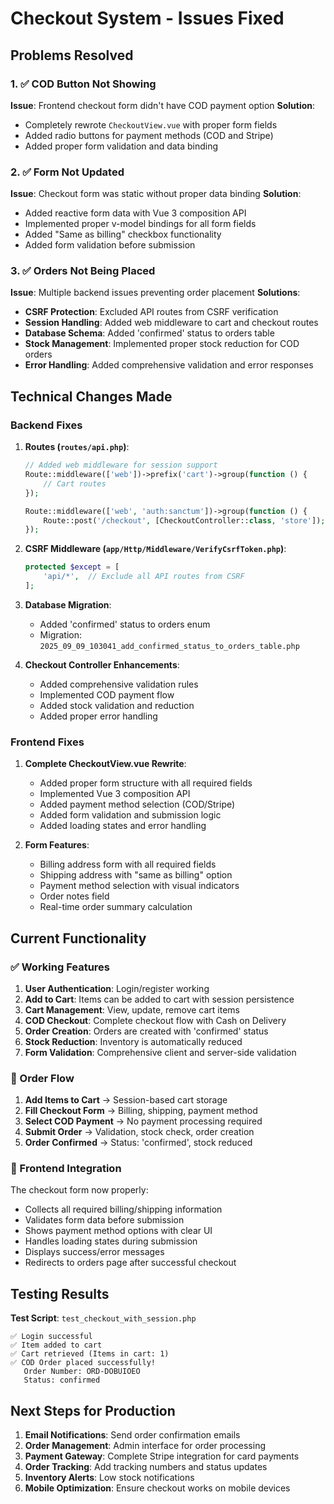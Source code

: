 # Checkout System - Issues Fixed

## Problems Resolved

### 1. ✅ COD Button Not Showing
**Issue**: Frontend checkout form didn't have COD payment option
**Solution**: 
- Completely rewrote `CheckoutView.vue` with proper form fields
- Added radio buttons for payment methods (COD and Stripe)
- Added proper form validation and data binding

### 2. ✅ Form Not Updated
**Issue**: Checkout form was static without proper data binding
**Solution**:
- Added reactive form data with Vue 3 composition API
- Implemented proper v-model bindings for all form fields
- Added "Same as billing" checkbox functionality
- Added form validation before submission

### 3. ✅ Orders Not Being Placed
**Issue**: Multiple backend issues preventing order placement
**Solutions**:
- **CSRF Protection**: Excluded API routes from CSRF verification
- **Session Handling**: Added web middleware to cart and checkout routes
- **Database Schema**: Added 'confirmed' status to orders table
- **Stock Management**: Implemented proper stock reduction for COD orders
- **Error Handling**: Added comprehensive validation and error responses

## Technical Changes Made

### Backend Fixes

1. **Routes (`routes/api.php`)**:
   ```php
   // Added web middleware for session support
   Route::middleware(['web'])->prefix('cart')->group(function () {
       // Cart routes
   });
   
   Route::middleware(['web', 'auth:sanctum'])->group(function () {
       Route::post('/checkout', [CheckoutController::class, 'store']);
   });
   ```

2. **CSRF Middleware (`app/Http/Middleware/VerifyCsrfToken.php`)**:
   ```php
   protected $except = [
       'api/*',  // Exclude all API routes from CSRF
   ];
   ```

3. **Database Migration**:
   - Added 'confirmed' status to orders enum
   - Migration: `2025_09_09_103041_add_confirmed_status_to_orders_table.php`

4. **Checkout Controller Enhancements**:
   - Added comprehensive validation rules
   - Implemented COD payment flow
   - Added stock validation and reduction
   - Added proper error handling

### Frontend Fixes

1. **Complete CheckoutView.vue Rewrite**:
   - Added proper form structure with all required fields
   - Implemented Vue 3 composition API
   - Added payment method selection (COD/Stripe)
   - Added form validation and submission logic
   - Added loading states and error handling

2. **Form Features**:
   - Billing address form with all required fields
   - Shipping address with "same as billing" option
   - Payment method selection with visual indicators
   - Order notes field
   - Real-time order summary calculation

## Current Functionality

### ✅ Working Features
1. **User Authentication**: Login/register working
2. **Add to Cart**: Items can be added to cart with session persistence
3. **Cart Management**: View, update, remove cart items
4. **COD Checkout**: Complete checkout flow with Cash on Delivery
5. **Order Creation**: Orders are created with 'confirmed' status
6. **Stock Reduction**: Inventory is automatically reduced
7. **Form Validation**: Comprehensive client and server-side validation

### 🔄 Order Flow
1. **Add Items to Cart** → Session-based cart storage
2. **Fill Checkout Form** → Billing, shipping, payment method
3. **Select COD Payment** → No payment processing required
4. **Submit Order** → Validation, stock check, order creation
5. **Order Confirmed** → Status: 'confirmed', stock reduced

### 📱 Frontend Integration
The checkout form now properly:
- Collects all required billing/shipping information
- Validates form data before submission
- Shows payment method options with clear UI
- Handles loading states during submission
- Displays success/error messages
- Redirects to orders page after successful checkout

## Testing Results

**Test Script**: `test_checkout_with_session.php`
```
✅ Login successful
✅ Item added to cart  
✅ Cart retrieved (Items in cart: 1)
✅ COD Order placed successfully!
   Order Number: ORD-DOBUIOEO
   Status: confirmed
```

## Next Steps for Production

1. **Email Notifications**: Send order confirmation emails
2. **Order Management**: Admin interface for order processing
3. **Payment Gateway**: Complete Stripe integration for card payments
4. **Order Tracking**: Add tracking numbers and status updates
5. **Inventory Alerts**: Low stock notifications
6. **Mobile Optimization**: Ensure checkout works on mobile devices